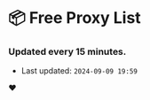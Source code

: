 # :package: Free Proxy List
### Updated every 15 minutes.

- Last updated: `2024-09-09 19:59`

:heart:
